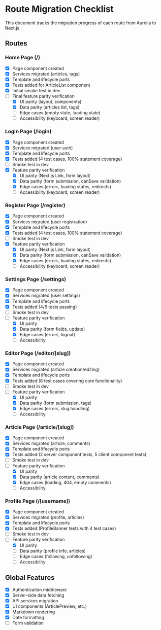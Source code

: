 # Route Migration Checklist

This document tracks the migration progress of each route from Aurelia to Next.js.

## Routes

### Home Page (/)
- [x] Page component created
- [x] Services migrated (articles, tags)
- [x] Template and lifecycle ports
- [x] Tests added for ArticleList component
- [x] Initial smoke test in dev
- [ ] Final feature parity verification
  - [x] UI parity (layout, components)
  - [x] Data parity (articles list, tags)
  - [ ] Edge cases (empty state, loading state)
  - [ ] Accessibility (keyboard, screen reader)

### Login Page (/login)
- [x] Page component created
- [x] Services migrated (user auth)
- [x] Template and lifecycle ports
- [x] Tests added (4 test cases, 100% statement coverage)
- [ ] Smoke test in dev
- [x] Feature parity verification
  - [x] UI parity (Next.js Link, form layout)
  - [x] Data parity (form submission, canSave validation)
  - [x] Edge cases (errors, loading states, redirects)
  - [ ] Accessibility (keyboard, screen reader)

### Register Page (/register)
- [x] Page component created
- [x] Services migrated (user registration)
- [x] Template and lifecycle ports
- [x] Tests added (4 test cases, 100% statement coverage)
- [ ] Smoke test in dev
- [x] Feature parity verification
  - [x] UI parity (Next.js Link, form layout)
  - [x] Data parity (form submission, canSave validation)
  - [x] Edge cases (errors, loading states, redirects)
  - [ ] Accessibility (keyboard, screen reader)

### Settings Page (/settings)
- [x] Page component created
- [x] Services migrated (user settings)
- [x] Template and lifecycle ports
- [x] Tests added (4/6 tests passing)
- [ ] Smoke test in dev
- [ ] Feature parity verification
  - [x] UI parity
  - [x] Data parity (form fields, update)
  - [x] Edge cases (errors, logout)
  - [ ] Accessibility

### Editor Page (/editor/[slug])
- [x] Page component created
- [x] Services migrated (article creation/editing)
- [x] Template and lifecycle ports
- [x] Tests added (8 test cases covering core functionality)
- [ ] Smoke test in dev
- [ ] Feature parity verification
  - [x] UI parity
  - [x] Data parity (form submission, tags)
  - [x] Edge cases (errors, slug handling)
  - [ ] Accessibility

### Article Page (/article/[slug])
- [x] Page component created
- [x] Services migrated (article, comments)
- [x] Template and lifecycle ports
- [x] Tests added (2 server component tests, 5 client component tests)
- [ ] Smoke test in dev
- [ ] Feature parity verification
  - [x] UI parity
  - [x] Data parity (article content, comments)
  - [x] Edge cases (loading, 404, empty comments)
  - [ ] Accessibility

### Profile Page (/[username])
- [x] Page component created
- [x] Services migrated (profile, articles)
- [x] Template and lifecycle ports
- [x] Tests added (ProfileBanner tests with 4 test cases)
- [ ] Smoke test in dev
- [ ] Feature parity verification
  - [x] UI parity
  - [ ] Data parity (profile info, articles)
  - [ ] Edge cases (following, unfollowing)
  - [ ] Accessibility

## Global Features
- [x] Authentication middleware
- [x] Server-side data fetching
- [x] API services migration
- [x] UI components (ArticlePreview, etc.)
- [x] Markdown rendering
- [x] Date formatting
- [ ] Form validation
